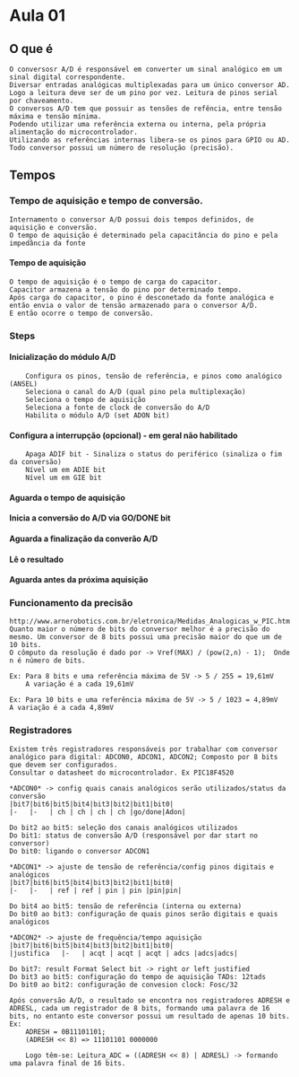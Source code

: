 # Aula 01

## O que é
    O conversosr A/D é responsável em converter um sinal analógico em um sinal digital correspondente.
    Diversar entradas analógicas multiplexadas para um único conversor AD.
    Logo a leitura deve ser de um pino por vez. Leitura de pinos serial por chaveamento.
    O conversos A/D tem que possuir as tensões de refência, entre tensão máxima e tensão mínima.
    Podendo utilizar uma referência externa ou interna, pela própria alimentação do microcontrolador.
    Utilizando as referências internas libera-se os pinos para GPIO ou AD.
    Todo conversor possui um número de resolução (precisão).

## Tempos

### Tempo de aquisição e tempo de conversão.
    Internamento o conversor A/D possui dois tempos definidos, de aquisição e conversão.
    O tempo de aquisição é determinado pela capacitância do pino e pela impedância da fonte
    
#### Tempo de aquisição
    O tempo de aquisição é o tempo de carga do capacitor.
    Capacitor armazena a tensão do pino por determinado tempo.
    Após carga do capacitor, o pino é desconetado da fonte analógica e então envia o valor de tensão armazenado para o conversor A/D.
    E então ocorre o tempo de conversão.

### Steps
#### Inicialização do módulo A/D
        Configura os pinos, tensão de referência, e pinos como analógico (ANSEL)
        Seleciona o canal do A/D (qual pino pela multiplexação)
        Seleciona o tempo de aquisição
        Seleciona a fonte de clock de conversão do A/D
        Habilita o módulo A/D (set ADON bit)
#### Configura a interrupção (opcional) - em geral não habilitado
        Apaga ADIF bit - Sinaliza o status do periférico (sinaliza o fim da conversão)
        Nível um em ADIE bit
        Nível um em GIE bit
#### Aguarda o tempo de aquisição
#### Inicia a conversão do A/D via GO/DONE bit
#### Aguarda a finalização da converão A/D
#### Lê o resultado
#### Aguarda antes da próxima aquisição
    
### Funcionamento da precisão
    http://www.arnerobotics.com.br/eletronica/Medidas_Analogicas_w_PIC.htm 
    Quanto maior o número de bits do conversor melhor é a precisão do mesmo. Um conversor de 8 bits possui uma precisão maior do que um de 10 bits.
    O cômputo da resolução é dado por -> Vref(MAX) / (pow(2,n) - 1);  Onde n é número de bits.
    
    Ex: Para 8 bits e uma referência máxima de 5V -> 5 / 255 = 19,61mV
        A variação é a cada 19,61mV

    Ex: Para 10 bits e uma referência máxima de 5V -> 5 / 1023 = 4,89mV
    A variação é a cada 4,89mV

### Registradores
    Existem três registradores responsáveis por trabalhar com conversor analógico para digital: ADCON0, ADCON1, ADCON2; Composto por 8 bits que devem ser configurados.
    Consultar o datasheet do microcontrolador. Ex PIC18F4520
    
    *ADCON0* -> config quais canais analógicos serão utilizados/status da conversão
    |bit7|bit6|bit5|bit4|bit3|bit2|bit1|bit0|
    |-   |-   | ch | ch | ch | ch |go/done|Adon|

    Do bit2 ao bit5: seleção dos canais analógicos utilizados
    Do bit1: status de conversão A/D (responsável por dar start no conversor)
    Do bit0: ligando o conversor ADCON1

    *ADCON1* -> ajuste de tensão de referência/config pinos digitais e analógicos
    |bit7|bit6|bit5|bit4|bit3|bit2|bit1|bit0|
    |-   |-   | ref | ref | pin | pin |pin|pin|

    Do bit4 ao bit5: tensão de referência (interna ou externa)
    Do bit0 ao bit3: configuração de quais pinos serão digitais e quais analógicos

    *ADCON2* -> ajuste de frequência/tempo aquisição
    |bit7|bit6|bit5|bit4|bit3|bit2|bit1|bit0|
    |justifica   |-   | acqt | acqt | acqt | adcs |adcs|adcs|

    Do bit7: result Format Select bit -> right or left justified
    Do bit3 ao bit5: configuração do tempo de aquisição TADs: 12tads
    Do bit0 ao bit2: configuração de convesion clock: Fosc/32

    Após conversão A/D, o resultado se encontra nos registradores ADRESH e ADRESL, cada um registrador de 8 bits, formando uma palavra de 16 bits, no entanto este conversor possui um resultado de apenas 10 bits.
    Ex: 
        ADRESH = 0B11101101;
        (ADRESH << 8) => 11101101 0000000
        
        Logo têm-se: Leitura_ADC = ((ADRESH << 8) | ADRESL) -> formando uma palavra final de 16 bits.
    